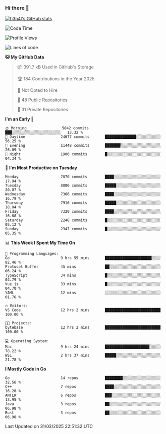 ### Hi there 👋

[![h3n4l's GitHub stats](https://github-readme-stats.vercel.app/api?username=h3n4l&count_private=true&show_icons=true&theme=radical)](https://github.com/h3n4l/github-readme-stats)

<!--START_SECTION:waka-->
![Code Time](http://img.shields.io/badge/Code%20Time-2%2C120%20hrs%2029%20mins-blue)

![Profile Views](http://img.shields.io/badge/Profile%20Views-0-blue)

![Lines of code](https://img.shields.io/badge/From%20Hello%20World%20I%27ve%20Written-15.0%20million%20lines%20of%20code-blue)

**🐱 My GitHub Data** 

> 📦 391.7 kB Used in GitHub's Storage 
 > 
> 🏆 184 Contributions in the Year 2025
 > 
> 🚫 Not Opted to Hire
 > 
> 📜 48 Public Repositories 
 > 
> 🔑 31 Private Repositories 
 > 
**I'm an Early 🐤** 

```text
🌞 Morning                5842 commits        ███░░░░░░░░░░░░░░░░░░░░░░   13.32 % 
🌆 Daytime                24677 commits       ██████████████░░░░░░░░░░░   56.25 % 
🌃 Evening                11448 commits       ███████░░░░░░░░░░░░░░░░░░   26.09 % 
🌙 Night                  1906 commits        █░░░░░░░░░░░░░░░░░░░░░░░░   04.34 % 
```
📅 **I'm Most Productive on Tuesday** 

```text
Monday                   7870 commits        ████░░░░░░░░░░░░░░░░░░░░░   17.94 % 
Tuesday                  8806 commits        █████░░░░░░░░░░░░░░░░░░░░   20.07 % 
Wednesday                7366 commits        ████░░░░░░░░░░░░░░░░░░░░░   16.79 % 
Thursday                 7916 commits        █████░░░░░░░░░░░░░░░░░░░░   18.04 % 
Friday                   7320 commits        ████░░░░░░░░░░░░░░░░░░░░░   16.68 % 
Saturday                 2248 commits        █░░░░░░░░░░░░░░░░░░░░░░░░   05.12 % 
Sunday                   2347 commits        █░░░░░░░░░░░░░░░░░░░░░░░░   05.35 % 
```


📊 **This Week I Spent My Time On** 

```text
💬 Programming Languages: 
Go                       9 hrs 55 mins       █████████████████████░░░░   82.46 % 
Protocol Buffer          45 mins             ██░░░░░░░░░░░░░░░░░░░░░░░   06.24 % 
TypeScript               34 mins             █░░░░░░░░░░░░░░░░░░░░░░░░   04.79 % 
Vue.js                   33 mins             █░░░░░░░░░░░░░░░░░░░░░░░░   04.70 % 
YAML                     12 mins             ░░░░░░░░░░░░░░░░░░░░░░░░░   01.76 % 

🔥 Editors: 
VS Code                  12 hrs 2 mins       █████████████████████████   100.00 % 

🐱‍💻 Projects: 
bytebase                 12 hrs 2 mins       █████████████████████████   100.00 % 

💻 Operating System: 
Mac                      9 hrs 24 mins       ████████████████████░░░░░   78.22 % 
WSL                      2 hrs 37 mins       █████░░░░░░░░░░░░░░░░░░░░   21.78 % 
```

**I Mostly Code in Go** 

```text
Go                       14 repos            ████████░░░░░░░░░░░░░░░░░   32.56 % 
C++                      7 repos             ████░░░░░░░░░░░░░░░░░░░░░   16.28 % 
ANTLR                    6 repos             ███░░░░░░░░░░░░░░░░░░░░░░   13.95 % 
Java                     3 repos             ██░░░░░░░░░░░░░░░░░░░░░░░   06.98 % 
Rust                     3 repos             ██░░░░░░░░░░░░░░░░░░░░░░░   06.98 % 
```




 Last Updated on 31/03/2025 22:51:32 UTC
<!--END_SECTION:waka-->

